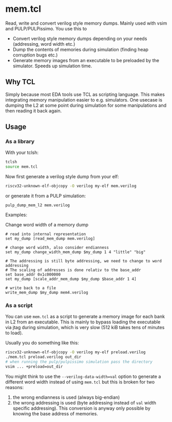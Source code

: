 # mem.tcl
Read, write and convert verilog style memory dumps. Mainly used with vsim and
PULP/PULPissimo. You use this to

- Convert verilog style memory dumps depending on your needs (addressing, word
  width etc.)
- Dump the contents of memories during simulation (finding heap corruption bugs etc.)
- Generate memory images from an executable to be preloaded by the simulator.
  Speeds up simulation time.

## Why TCL
Simply because most EDA tools use TCL as scripting language. This makes
integrating memory manipulation easier to e.g. simulators. One usecase is
dumping the L2 at some point during simulation for some manipulations and then
reading it back again.

## Usage
### As a library
With your tclsh:
```bash
tclsh
source mem.tcl
```
Now first generate a verilog style dump from your elf:
```bash
riscv32-unknown-elf-objcopy -O verilog my-elf mem.verilog
```
or generate it from a PULP simulation:
```tclsh
pulp_dump_mem_l2 mem.verilog
```

Examples:

Change word width of a memory dump
```tclsh
# read into internal representation
set my_dump [read_mem_dump mem.verilog]

# change word width, also consider endianness
set my_dump change_width_mem_dump $my_dump 1 4 "little" "big"

# The addressing is still byte addressing, we need to change to word addressing
# The scaling of addresses is done relativ to the base_addr
set base_addr 0x1c000000
set my_dump [scale_addr_mem_dump $my_dump $base_addr 1 4]

# write back to a file
write_mem_dump $my_dump mem4.verilog
```

### As a script
You can use `mem.tcl` as a script to generate a memory image for each bank in L2
from an executable. This is mainly to bypass loading the executable via jtag
during simulation, which is very slow (512 kiB takes tens of minutes to load).

Usually you do something like this:
```bash
riscv32-unknown-elf-objcopy -O verilog my-elf preload.verilog
./mem.tcl preload.verilog out_dir
# when running the pulp/pulpissimo simulation pass the directory
vsim ... +preload=out_dir
```

You might think to use the `--verilog-data-width=val` option to generate a
different word width instead of using `mem.tcl` but this is broken for two
reasons:
1. the wrong endianness is used (always big-endian)
2. the wrong addressing is used (byte addressing instead of `val` width specific
   addressing). This conversion is anyway only possible by knowing the base
   address of memories.
